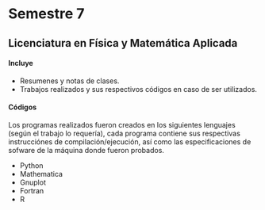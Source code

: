 # Semestre 7
## Licenciatura en Física y Matemática Aplicada

#### Incluye

- Resumenes y notas de clases.
- Trabajos realizados y sus respectivos códigos en caso de ser utilizados.

#### Códigos

Los programas realizados fueron creados en los siguientes lenguajes (según el
trabajo lo requería), cada programa contiene sus respectivas instrucciónes de compilación/ejecución, así como las especificaciones de sofware de la máquina donde fueron probados.

- Python
- Mathematica
- Gnuplot
- Fortran
- R
